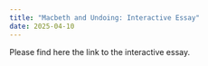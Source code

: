 ```yaml
---
title: "Macbeth and Undoing: Interactive Essay"
date: 2025-04-10
---
```

Please find here the link to the interactive essay. 
